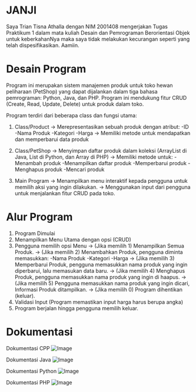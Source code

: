 # JANJI

Saya Trian Tisna Athalla dengan NIM 2001408 mengerjakan Tugas Praktikum 1 dalam mata kuliah Desain dan Pemrograman Berorientasi Objek untuk keberkahanNya maka saya tidak melakukan kecurangan seperti yang telah dispesifikasikan. Aamiin.

# Desain Program

Program ini merupakan sistem manajemen produk untuk toko hewan peliharaan (PetShop) yang dapat dijalankan dalam tiga bahasa pemrograman: Python, Java, dan PHP. Program ini mendukung fitur CRUD (Create, Read, Update, Delete) untuk produk dalam toko.

Program terdiri dari beberapa class dan fungsi utama:

1. Class/Product
   -> Merepresentasikan sebuah produk dengan atribut:
   -ID
   -Nama Produk
   -Kategori
   -Harga
   -> Memiliki metode untuk mendapatkan dan memperbarui data produk

2. Class/PetShop
   -> Menyimpan daftar produk dalam koleksi (ArrayList di Java, List di Python, dan Array di PHP)
   -> Memiliki metode untuk:
   -Menambah produk
   -Menampilkan daftar produk
   -Memperbarui produk
   -Menghapus produk
   -Mencari produk

3. Main Program
   -> Menampilkan menu interaktif kepada pengguna untuk memilih aksi yang ingin dilakukan.
   -> Menggunakan input dari pengguna untuk menjalankan fitur CRUD pada toko.

# Alur Program

1. Program Dimulai
2. Menampilkan Menu Utama dengan opsi (CRUD)
3. Pengguna memilih opsi Menu
   -> (Jika memilih 1) Menampilkan Semua Produk.
   -> (Jika memilih 2) Menambahkan Produk, pengguna diminta memasukkan:
   -Nama Produk
   -Kategori
   -Harga
   -> (Jika memilih 3) Memperbarui Produk, pengguna memasukkan nama produk yang ingin diperbarui, lalu memasukan data baru.
   -> (Jika memilih 4) Menghapus Produk, pengguna memasukkan nama produk yang ingin di haapus.
   -> (Jika memilih 5) Pengguna memasukkan nama produk yang ingin dicari, Informasi Produk ditampilkan.
   -> (Jika memilih 0) Program dihentikan (keluar).
4. Validasi Input (Program memastikan input harga harus berupa angka)
5. Program berjalan hingga pengguna memilih keluar.

# Dokumentasi

Dokumentasi CPP
![Image](https://github.com/user-attachments/assets/9345f607-850f-4515-b0b2-4bf3a8e79458)

Dokumentasi Java
![Image](https://github.com/user-attachments/assets/59e3f0d7-2509-4ba1-b77d-967331dff143)

Dokumentasi Python
![Image](https://github.com/user-attachments/assets/3b9c2b7a-4201-437a-b9d5-b629aa49c5d3)

Dokumentasi PHP
![Image](https://github.com/user-attachments/assets/9f394e8f-cf24-46a3-b524-4b6529a093e1)
